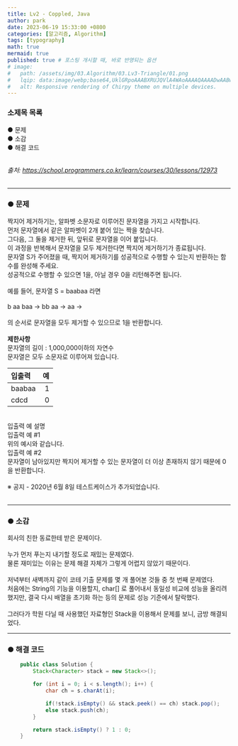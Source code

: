 ```yaml
---
title: Lv2 - Coppled, Java
author: park
date: 2023-06-19 15:33:00 +0800
categories: [알고리즘, Algorithm]
tags: [typography]
math: true
mermaid: true
published: true # 포스팅 개시할 때, 바로 반영되는 옵션
# image: 
#   path: /assets/img/03.Algorithm/03.Lv3-Triangle/01.png
#   lqip: data:image/webp;base64,UklGRpoAAABXRUJQVlA4WAoAAAAQAAAADwAABwAAQUxQSDIAAAARL0AmbZurmr57yyIiqE8oiG0bejIYEQTgqiDA9vqnsUSI6H+oAERp2HZ65qP/VIAWAFZQOCBCAAAA8AEAnQEqEAAIAAVAfCWkAALp8sF8rgRgAP7o9FDvMCkMde9PK7euH5M1m6VWoDXf2FkP3BqV0ZYbO6NA/VFIAAAA
#   alt: Responsive rendering of Chirpy theme on multiple devices.
---
```


### 소제목 목록
● 문제<br/>
● 소감<br/>
● 해결 코드<br/>
<br/>

<i>출처: https://school.programmers.co.kr/learn/courses/30/lessons/12973</i><br/>
<br/>

---

### ● 문제

짝지어 제거하기는, 알파벳 소문자로 이루어진 문자열을 가지고 시작합니다.<br/>
먼저 문자열에서 같은 알파벳이 2개 붙어 있는 짝을 찾습니다.<br/>
그다음, 그 둘을 제거한 뒤, 앞뒤로 문자열을 이어 붙입니다.<br/>
이 과정을 반복해서 문자열을 모두 제거한다면 짝지어 제거하기가 종료됩니다.<br/>
문자열 S가 주어졌을 때, 짝지어 제거하기를 성공적으로 수행할 수 있는지 반환하는 함수를 완성해 주세요.<br/>
성공적으로 수행할 수 있으면 1을, 아닐 경우 0을 리턴해주면 됩니다.<br/>
<br/>
예를 들어, 문자열 S = baabaa 라면<br/>
<br/>
b aa baa → bb aa → aa →<br/>
<br/>
의 순서로 문자열을 모두 제거할 수 있으므로 1을 반환합니다.<br/>
<br/>
<b>제한사항</b><br/>
문자열의 길이 : 1,000,000이하의 자연수<br/>
문자열은 모두 소문자로 이루어져 있습니다.<br/>

| 입출력                       | 예 |
|:-----------------------------|--------:|
| baabaa                     | 1  |
| cdcd          | 0 |

<br/>
입출력 예 설명<br/>
입출력 예 #1<br/>
위의 예시와 같습니다.<br/>
입출력 예 #2<br/>
문자열이 남아있지만 짝지어 제거할 수 있는 문자열이 더 이상 존재하지 않기 때문에 0을 반환합니다.<br/>
<br/>
※ 공지 - 2020년 6월 8일 테스트케이스가 추가되었습니다.<br/>

<br/>

---

### ● 소감

회사의 친한 동료한테 받은 문제이다.<br/>
<br/>
누가 먼저 푸는지 내기할 정도로 재밌는 문제였다.<br/>
물론 재미있는 이유는 문제 해결 자체가 그렇게 어렵지 않았기 때문이다.<br/>
<br/>
저녁부터 새벽까지 같이 코테 기출 문제를 몇 개 풀어본 것들 중 첫 번째 문제였다.<br/>
처음에는 String의 기능을 이용할지, char[] 로 풀어내서 동일성 비교에 성능을 올리려 했지만, 결국 다시 배열을 초기화 하는 등의 문제로 성능 기준에서 탈락했다.<br/>
<br/>
그러다가 학원 다닐 때 사용했던 자료형인 Stack을 이용해서 문제를 보니, 금방 해결되었다.<br/>

---

### ● 해결 코드

```java
    public class Solution {
        Stack<Character> stack = new Stack<>();

        for (int i = 0; i < s.length(); i++) {
            char ch = s.charAt(i);

            if(!stack.isEmpty() && stack.peek() == ch) stack.pop();
            else stack.push(ch);
        }

        return stack.isEmpty() ? 1 : 0;
    }
```